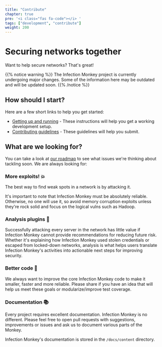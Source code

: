 ```yaml
---
title: "Contribute"
chapter: true
pre: '<i class="fas fa-code"></i> '
tags: ["development", "contribute"]
weight: 200
---
```


# Securing networks together

Want to help secure networks? That's great!

{{% notice warning %}}
The Infection Monkey project is currently undergoing major changes. Some of the
information here may be outdated and will be updated soon.
{{% /notice %}}

## How should I start?

Here are a few short links to help you get started:

* [Getting up and running](/development/setup-development-environment) - These instructions will help you get a working development setup.
* [Contributing guidelines](https://github.com/guardicore/monkey/blob/master/CONTRIBUTING.md) - These guidelines will help you submit.

## What are we looking for?

You can take a look at [our roadmap](https://github.com/guardicore/monkey/projects/5) to see what issues we're thinking about tackling soon. We are always looking for:

### More exploits! 💥

The best way to find weak spots in a network is by attacking it.

It's important to note that Infection Monkey must be absolutely reliable. Otherwise, no one will use it, so avoid memory corruption exploits unless they're rock solid and focus on the logical vulns such as Hadoop.

### Analysis plugins 🔬

Successfully attacking every server in the network has little value if Infection Monkey cannot provide recommendations for reducing future risk. Whether it's explaining how Infection Monkey used stolen credentials or escaped from locked-down networks, analysis is what helps users translate Infection Monkey's activities into actionable next steps for improving security.

### Better code 💪

We always want to improve the core Infection Monkey code to make it smaller, faster and more reliable. Please share if you have an idea that will help us meet these goals or modularize/improve test coverage.

### Documentation 📚

Every project requires excellent documentation. Infection Monkey is no different. Please feel free to open pull requests with suggestions, improvements or issues and ask us to document various parts of the Monkey.

Infection Monkey's documentation is stored in the `/docs/content` directory.
